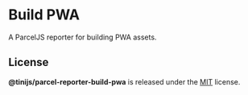 # Build PWA

A ParcelJS reporter for building PWA assets.

## License

**@tinijs/parcel-reporter-build-pwa** is released under the [MIT](https://github.com/tinijs/parcel-reporter-build-pwa/blob/master/LICENSE) license.
